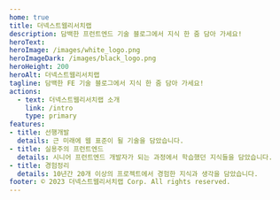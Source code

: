 ```yaml
---
home: true
title: 더넥스트웹리서치랩
description: 담백한 프런트엔드 기술 블로그에서 지식 한 줌 담아 가세요!
heroText: 
heroImage: /images/white_logo.png
heroImageDark: /images/black_logo.png
heroHeight: 200
heroAlt: 더넥스트웹리서치랩
tagline: 담백한 FE 기술 블로그에서 지식 한 줌 담아 가세요!
actions:
  - text: 더넥스트웹리서치랩 소개
    link: /intro
    type: primary
features:
- title: 선행개발
  details: 근 미래에 웹 표준이 될 기술을 담았습니다.
- title: 실용주의 프런트엔드
  details: 시니어 프런트엔드 개발자가 되는 과정에서 학습했던 지식들을 담았습니다.
- title: 경험정리
  details: 10년간 20개 이상의 프로젝트에서 경험한 지식과 생각을 담았습니다.
footer: © 2023 더넥스트웹리서치랩 Corp. All rights reserved.
---
```

